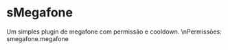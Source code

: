 # sMegafone
Um simples plugin de megafone com permissão e cooldown. \nPermissões: smegafone.megafone
